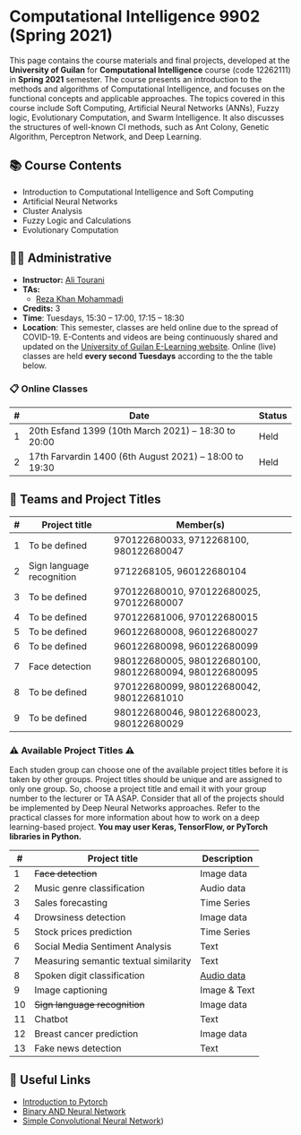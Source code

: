 # Computational Intelligence 9902 (Spring 2021)

This page contains the course materials and final projects, developed at the **University of Guilan** for **Computational Intelligence** course (code 12262111) in **Spring 2021** semester. The course presents an introduction to the methods and algorithms of Computational Intelligence, and focuses on the functional concepts and applicable approaches. The topics covered in this course include Soft Computing, Artificial Neural Networks (ANNs), Fuzzy logic, Evolutionary Computation, and Swarm Intelligence. It also discusses the structures of well-known CI methods, such as Ant Colony, Genetic Algorithm, Perceptron Network, and Deep Learning.

## 📚 Course Contents

- Introduction to Computational Intelligence and Soft Computing
- Artificial Neural Networks
- Cluster Analysis
- Fuzzy Logic and Calculations
- Evolutionary Computation

## 👨‍🏫 Administrative

- **Instructor:** [Ali Tourani](http://alitourani.ir/course-material/ "Ali Tourani")
- **TAs:**
	- [Reza Khan Mohammadi](https://ledengary.github.io/ "Reza Khan Mohammadi")
- **Credits:** 3
- **Time**: Tuesdays, 15:30 – 17:00, 17:15 – 18:30
- **Location**: This semester, classes are held online due to the spread of COVID-19. E-Contents and videos are being continuously shared and updated on the [University of Guilan E-Learning website](https://ecent2.guilan.ac.ir/ "University of Guilan's E-Learning website"). Online (live) classes are held **every second Tuesdays** according to the the table below.

### 📋 Online Classes

| # | Date | Status |
| ------------ | ------------ | ---------- |
| 1 | 20th Esfand 1399 (10th March 2021) – 18:30 to 20:00 | Held |
| 2 | 17th Farvardin 1400 (6th August 2021) – 18:00 to 19:30 | Held |

## 🔨 Teams and Project Titles

| # | Project title | Member(s) |
| ------------ | ------------ | ------------ |
| 1 | To be defined | 970122680033, 9712268100, 980122680047 |
| 2 | Sign language recognition | 9712268105, 960122680104 |
| 3 | To be defined | 970122680010, 970122680025, 970122680007 |
| 4 | To be defined | 970122681006, 970122680015 |
| 5 | To be defined | 960122680008, 960122680027 |
| 6 | To be defined | 960122680098, 960122680099 |
| 7 | Face detection | 980122680005, 980122680100, 980122680094, 980122680095 |
| 8 | To be defined | 970122680099, 980122680042, 980122681010 |
| 9 | To be defined | 980122680046, 980122680023, 980122680029 |

### ⚠️ Available Project Titles ⚠️

Each studen group can choose one of the available project titles before it is taken by other groups. Project titles should be unique and are assigned to only one group. So, choose a project title and email it with your group number to the lecturer or TA ASAP. Consider that all of the projects should be implemented by Deep Neural Networks approaches. Refer to the practical classes for more information about how to work on a deep learning-based project. **You may user Keras, TensorFlow, or PyTorch libraries in Python.**

| # | Project title | Description |
| ------------ | ------------ | -------- |
| 1 | ~~Face detection~~ | Image data |
| 2 | Music genre classification | Audio data |
| 3 | Sales forecasting | Time Series |
| 4 | Drowsiness detection | Image data |
| 5 | Stock prices prediction | Time Series |
| 6 | Social Media Sentiment Analysis | Text |
| 7 | Measuring semantic textual similarity | Text |
| 8 | Spoken digit classification | [Audio data](https://github.com/Jakobovski/free-spoken-digit-dataset "Audio data") |
| 9 | Image captioning | Image & Text |
| 10 | ~~Sign language recognition~~ | Image data |
| 11 | Chatbot | Text |
| 12 | Breast cancer prediction | Image data |
| 13 | Fake news detection | Text |

## 🔗 Useful Links

- [Introduction to Pytorch](https://www.aparat.com/v/EMw10?playlist=648957 "Introduction to Pytorch")
- [Binary AND Neural Network](https://colab.research.google.com/drive/1uXsT5gbKNawp1QBRy03FhN0KQmW_KRZN?usp=sharing "Binary AND Neural Network")
- [Simple Convolutional Neural Network](https://colab.research.google.com/drive/13IZ7Z0SEkx2ikEE5sNGm3NQbcKlOxaG7?usp=sharing "Simple Convolutional Neural Network"))
